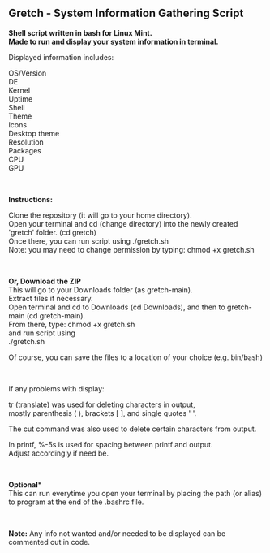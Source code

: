 ## Gretch - System Information Gathering Script

**Shell script written in bash for Linux Mint.**  
**Made to run and display your system information in terminal.**    

Displayed information includes:

OS/Version  
DE  
Kernel  
Uptime  
Shell    
Theme  
Icons  
Desktop theme  
Resolution  
Packages  
CPU  
GPU    

<br />

**Instructions:**

Clone the repository (it will go to your home directory).  
Open your terminal and cd (change directory) into the newly created 'gretch' folder. (cd gretch)  
Once there, you can run script using ./gretch.sh  
Note: you may need to change permission by typing: chmod +x gretch.sh  

<br />

**Or, Download the ZIP**    
This will go to your Downloads folder (as gretch-main).  
Extract files if necessary.  
Open terminal and cd to Downloads (cd Downloads), and then to gretch-main (cd gretch-main).  
From there, type: chmod +x gretch.sh   
and run script using  
./gretch.sh  

Of course, you can save the files to a location of your choice (e.g. bin/bash)

<br />
 
If any problems with display:  

tr (translate) was used for deleting characters in output,  
mostly parenthesis ( ), brackets [ ], and single quotes ' '.  

The cut command was also used to delete certain characters from output.  

In printf, %-5s is used for spacing between printf and output.   
Adjust accordingly if need be.  

<br />  

**Optional***  
This can run everytime you open your terminal by placing the path (or alias) to program at the end of the .bashrc file.  

<br />  

**Note:** Any info not wanted and/or needed to be displayed can be commented out in code.
